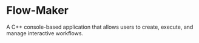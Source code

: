 # Flow-Maker
 A C++ console-based application that allows users to create, execute, and manage interactive workflows.
